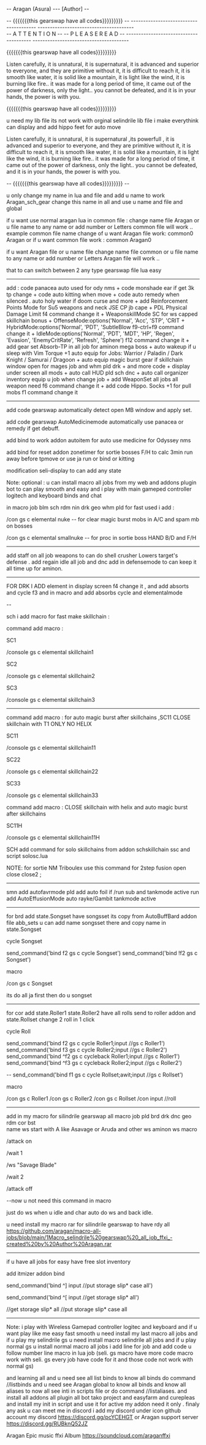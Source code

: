 
-- Aragan (Asura) --- [Author]                                    --

--    {{{{{{{this gearswap have all codes}}}}}}}}}                                          --
	---------------------------------------                        ---------------------------------------  
	--        A T T E N T I O N          --                        --      P L E A S E     R E A D      --
	---------------------------------------                        ---------------------------------------  

{{{{{{{this gearswap have all codes}}}}}}}}}

Listen carefully, it is unnatural, it is supernatural, it is advanced and superior to everyone, and they are primitive without it, it is difficult to reach it, it is smooth like water, it is solid like a mountain, it is light like the wind, it is burning like fire.. it was made for a long period of time, it came out of the power of darkness, only the light.. you cannot be defeated, and it is in your hands, the power is with you.

{{{{{{{this gearswap have all codes}}}}}}}}}

u need my lib file its not work with orginal selindrile lib file i make everythink can display and add hippo feet for auto move
 
Listen carefully, it is unnatural, it is supernatural ,its powerfull , it is advanced and superior to everyone, and they are primitive without it, it is difficult to reach it, it is smooth like water, it is solid like a mountain, it is light like the wind, it is burning like fire.. it was made for a long period of time, it came out of the power of darkness, only the light.. you cannot be defeated, and it is in your hands, the power is with you.

--                                              {{{{{{{this gearswap have all codes}}}}}}}}}                                 --

u only change my name in lua and file and add u name to work 
Aragan_sch_gear  change this name in all and use u name and file and global

if u want use normal aragan lua in common file :
change name file Aragan or u file name to any name or add number or Letters 
common file will work .. 
example common file name change of u want Aragan file work: 
common0 
Aragan
or if u want common file work :
common 
Aragan0

if u want Aragan file or u name file change name file common or u file name to any name or add number or Letters 
Aragan file will work .. 

that to can switch between 2 any type gearswap file lua easy 

-----------

add :
code panacea auto used for ody nms + code monshade ear if get 3k tp change + code auto kitting when move + code auto remedy when silenced . auto holy water if doom curse and more + add Reinforcement Points Mode for Su5 weapons and neck JSE CP jb cape + PDL Physical Damage Limit f4 command change it + WeaponskillMode SC for ws capped skillchain bonus + OffenseMode:options('Normal', 'Acc', 'STP', 'CRIT + HybridMode:options('Normal', 'PDT',  'SubtleBlow f9-ctrl+f9 command change it + IdleMode:options('Normal', 'PDT', 'MDT', 'HP', 'Regen', 'Evasion', 'EnemyCritRate', 'Refresh', 'Sphere') f12 command change it + add gear set Absorb-TP in all job for aminon mega boss +  auto wakeup if u sleep  with Vim Torque +1  auto equip for Jobs:     Warrior / Paladin / Dark Knight / Samurai / Dragoon + auto equip magic burst gear if skillchain window open for mages job and whm pld drk + and more code + display under screen all mods + auto call HUD pld sch dnc + auto call organizer inventory equip u job when change job + add WeaponSet all jobs all weapon need f6 command change it + add code Hippo. Socks +1 for pull mobs f1 command change it

----------
add code gearswap automatically detect open MB window and apply set.

add code gearswap  AutoMedicinemode automatically use panacea or remedy if get debuff.

add bind to work addon autoitem for auto use medicine for Odyssey nms 

add bind for reset addon zonetimer for sortie bosses F/H to calc 3min run away before tpmove or use ja run or bind or kitting

modification seli-display to can add any state 

Note: optional : u can install macro all jobs from my web and addons plugin bot
to can play smooth and easy and i play with main gameped controller logitech and 
keyboard binds and chat 

in macro job blm sch rdm nin drk geo whm pld for fast used i add :

/con gs c elemental nuke -- for clear magic burst mobs in A/C and spam mb on bosses 

/con gs c elemental smallnuke -- for proc in sortie boss HAND B/D and F/H

----------
add staff on all job weapons to can do shell crusher Lowers target's defense .
add regain idle all job and dnc add in defensemode to can keep it all time up for aminon.

------
FOR DRK I ADD  element in display screen f4 change it , and add absorts and cycle f3 and in macro
and add absorbs cycle and elementalmode

--

sch i add macro for fast make skillchain :

command add macro :

SC1

/console gs c elemental skillchain1

SC2

/console gs c elemental skillchain2

SC3

/console gs c elemental skillchain3 

----

command add macro : for auto magic burst after skillchains ,SC11 CLOSE skillchain with T1 ONLY NO HELIX

SC11

/console gs c elemental skillchain11

SC22

/console gs c elemental skillchain22

SC33

/console gs c elemental skillchain33

command add macro : CLOSE skillchain with helix and auto magic burst after skillchains

SC11H

/console gs c elemental skillchain11H

SCH add command for solo skillchains from addon schskillchain ssc and script solosc.lua

NOTE: for sortie NM Triboulex use this command for 2step fusion open close close2 ;

-------------
smn add autofavrmode
pld add auto foil if /run sub and tankmode active
run add AutoEffusionMode auto rayke/Gambit tankmode active

-----
for brd add state.Songset have songsset its copy from AutoBuffBard addon file abb_sets 
u can add name songsset there and copy name in state.Songset

cycle Songset

send_command('bind f2 gs c cycle Songset')
send_command('bind !f2 gs c Songset')

macro

/con gs c Songset

its do all ja first then do u  songset

------------

for cor add state.Roller1 state.Roller2 have all rolls send to roller addon 
and state.Rollset change 2 roll in 1 click 

cycle Roll

  send_command('bind f2 gs c cycle Roller1;input //gs c Roller1')
    send_command('bind f3 gs c cycle Roller2;input //gs c Roller2')
    send_command('bind ^f2 gs c cycleback Roller1;input //gs c Roller1')
    send_command('bind ^f3 gs c cycleback Roller2;input //gs c Roller2')
    
--  send_command('bind f1 gs c cycle Rollset;awit;input //gs c Rollset')

macro

/con gs c Roller1
/con gs c Roller2
/con gs c Rollset
/con input //roll

-----
add in my macro for silindrile gearswap all macro job pld brd drk dnc geo rdm cor bst  
name ws start with A like Asavage or Aruda and other ws
aminon ws macro 

/attack on 

/wait 1 

/ws "Savage Blade" <bt>

/wait 2 

/attack off

--now u not need this command in macro 

just do ws when u idle and char auto  do ws and back idle.

u need install my macro rar for silindrile gearswap to have rdy all
https://github.com/aragan/macro-all-jobs/blob/main/1Macro_selindrile%20gearswap%20_all_job_ffxi_-created%20by%20Author%20Aragan.rar

-------------

if u have all jobs for easy have free slot inventory 

add itmizer addon bind 

send_command('bind ^] input //put storage slip* case all')

send_command('bind ^[ input //get storage slip* all')

//get storage slip* all
//put storage slip* case all

-------------
Note: i play with Wireless Gamepad controller logitec and keyboard and if u want play like me easy fast smooth 
u need install my last macro all jobs and if u play my selindrile gs u need install macro selindrile all jobs and if u play normal gs u install normal macro all jobs  i add line for job and add code u follow number line macro in lua job 
(seli. gs macro have more code macro work with seli. gs every job have code for it and those code not work with normal gs)

and learning all and u need see all list binds to know all binds do command //listbinds and u need see Aragan global to know all binds 
and know all aliases to now all see inti in scripts file or do command //listaliases.
and install all addons all plugin all bot tako project and easyfarm and curepleas 
and install my init in script and use it for active my addon need it only .
finaly any ask u can meet me in discord i add my discord under icon github account 
my discord https://discord.gg/pcYCEHGT
or Aragan support server https://discord.gg/RUBknQ52JZ 

Aragan Epic music ffxi Album
https://soundcloud.com/araganffxi

